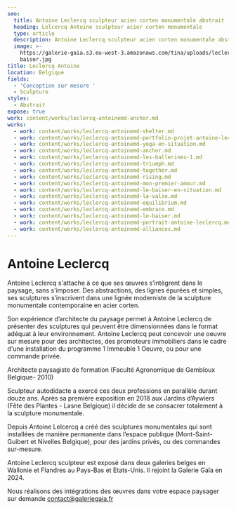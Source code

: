```yaml
---
seo:
  title: Antoine Leclercq sculpteur acien corten monumentale abstrait
  heading: Lelcercq Antoine sculpteur acier corten monumentale
  type: article
  description: Antoine Leclercq sculpteur acien corten monumentale abstrait
  image: >-
    https://galerie-gaia.s3.eu-west-3.amazonaws.com/tina/uploads/leclercq-antoine/galerie-gaia-leclercq-antoine-le
    baiser.jpg
title: Leclercq Antoine
location: Belgique
fields:
  - 'Conception sur mesure '
  - Sculpture
styles:
  - Abstrait
expose: true
work: content/works/leclercq-antoinemd-anchor.md
works:
  - work: content/works/leclercq-antoinemd-shelter.md
  - work: content/works/leclercq-antoinemd-portfolio-projet-antoine-leclercq.md
  - work: content/works/leclercq-antoinemd-yoga-en-situation.md
  - work: content/works/leclercq-antoinemd-anchor.md
  - work: content/works/leclercq-antoinemd-les-ballerines-1.md
  - work: content/works/leclercq-antoinemd-triumph.md
  - work: content/works/leclercq-antoinemd-together.md
  - work: content/works/leclercq-antoinemd-rising.md
  - work: content/works/leclercq-antoinemd-mon-premier-amour.md
  - work: content/works/leclercq-antoinemd-le-baiser-en-situation.md
  - work: content/works/leclercq-antoinemd-la-valse.md
  - work: content/works/leclercq-antoinemd-equilibrium.md
  - work: content/works/leclercq-antoinemd-embrace.md
  - work: content/works/leclercq-antoinemd-le-baiser.md
  - work: content/works/leclercq-antoinemd-portrait-antoine-leclercq.md
  - work: content/works/leclercq-antoinemd-alliances.md
---
```


# Antoine Leclercq

Antoine Leclercq s'attache à ce que ses œuvres s’intègrent dans le paysage, sans s'imposer.
Des abstractions, des lignes épurées et simples, ses sculptures s’inscrivent dans une lignée moderniste de la sculpture  monumentale contemporaine en acier corten.

Son expérience d’architecte du paysage permet à Antoine Leclercq de présenter des sculptures qui peuvent être dimensionnées dans le format adéquat à leur environnement. Antoine Leclercq peut concevoir une oeuvre sur mesure pour des architectes, des promoteurs immobiliers dans le cadre d'une installation du programme 1 Immeuble 1 Oeuvre, ou pour une commande privée.

Architecte paysagiste de formation (Faculté Agronomique de Gembloux Belgique- 2010)

Sculpteur autodidacte a exercé ces deux professions en parallèle durant douze ans. Après sa première exposition en 2018 aux Jardins d’Aywiers (Fête des Plantes - Lasne Belgique) il décide de se consacrer totalement à la sculpture monumentale.

Depuis Antoine Lelcercq a créé des sculptures monumentales qui sont installées de manière permanente
dans l’espace publique (Mont-Saint-Guibert et Nivelles Belgique), pour des jardins privés, ou des commandes sur-mesure.

Antoine Leclercq sculpteur est exposé dans deux galeries belges en Wallonie et Flandres au Pays-Bas et Etats-Unis. Il rejoint la Galerie Gaïa en 2024.

Nous réalisons des intégrations des œuvres dans votre espace paysager sur demande [contact@galeriegaia.fr](mailto:contact@galeriegaia.fr)
